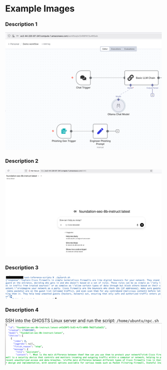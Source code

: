 # Example Images

### Description 1
![GHOSTS API](images/ss1.png "GHOSTS API")

### Description 2
![GHOSTS API](images/ss2.png "GHOSTS API")

### Description 3
![GHOSTS API](images/ss3.png "GHOSTS API")

### Description 4
SSH into the GHOSTS Linux server and run the script: ```/home/ubuntu/npc.sh```
![GHOSTS API](images/ss4.png "GHOSTS API")




